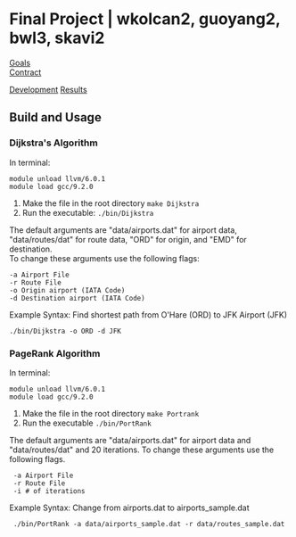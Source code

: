 # Final Project | wkolcan2, guoyang2, bwl3, skavi2

[Goals](docs/GOALS.pdf)  
[Contract](docs/CONTRACT_skavi2.pdf)

[Development](docs/Development_Log.txt)
[Results](docs/CS225_Final_Project_Results.pdf.pdf)



## Build and Usage

### Dijkstra's Algorithm
 In terminal: 
 
    module unload llvm/6.0.1 
    module load gcc/9.2.0 
 
 1. Make the file in the root directory `make Dijkstra`
 2. Run the executable: `./bin/Dijkstra`

The default arguments are "data/airports.dat" for airport data, "data/routes/dat" for route data, "ORD" for origin, and "EMD" for destination.  
To change these arguments use the following flags:

    -a Airport File  
    -r Route File  
    -o Origin airport (IATA Code)  
    -d Destination airport (IATA Code)
 
 Example Syntax: Find shortest path from O'Hare (ORD) to JFK Airport (JFK)
 
    ./bin/Dijkstra -o ORD -d JFK
 
 
 
### PageRank Algorithm
 In terminal:
 
    module unload llvm/6.0.1
    module load gcc/9.2.0
 
  1. Make the file in the root directory `make Portrank`
  2. Run the executable `./bin/PortRank`
  
  The default arguments are "data/airports.dat" for airport data and "data/routes/dat" and 20 iterations.
  To change these arguments use the following flags.
  
     -a Airport File
     -r Route File
     -i # of iterations
     
  Example Syntax: Change from airports.dat to airports_sample.dat
  
     ./bin/PortRank -a data/airports_sample.dat -r data/routes_sample.dat
